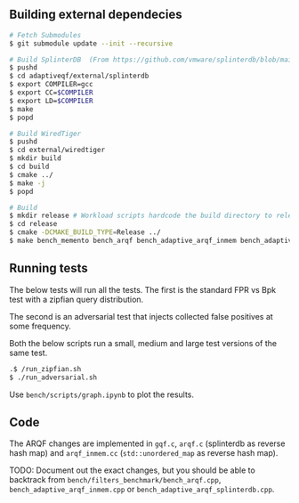 ## Building external dependecies

```bash
# Fetch Submodules
$ git submodule update --init --recursive

# Build SplinterDB  (From https://github.com/vmware/splinterdb/blob/main/docs/build.md#full-build)
$ pushd
$ cd adaptiveqf/external/splinterdb
$ export COMPILER=gcc
$ export CC=$COMPILER
$ export LD=$COMPILER
$ make
$ popd

# Build WiredTiger
$ pushd
$ cd external/wiredtiger
$ mkdir build
$ cd build
$ cmake ../
$ make -j
$ popd

# Build 
$ mkdir release # Workload scripts hardcode the build directory to release
$ cd release
$ cmake -DCMAKE_BUILD_TYPE=Release ../
$ make bench_memento bench_arqf bench_adaptive_arqf_inmem bench_adaptive_arqf_splinterdb workload_gen
```

## Running tests

The below tests will run all the tests. The first is the standard FPR vs Bpk test with a zipfian query distribution. 

The second is an adversarial test that injects collected false positives at some frequency.

Both the below scripts run a small, medium and large test versions of the same test.

```bash
.$ /run_zipfian.sh
$ ./run_adversarial.sh
```

Use `bench/scripts/graph.ipynb` to plot the results.

## Code

The ARQF changes are implemented in `gqf.c`, `arqf.c` (splinterdb as reverse hash map)  and `arqf_inmem.cc` (`std::unordered_map` as reverse hash map).

TODO: Document out the exact changes, but you should be able to backtrack from `bench/filters_benchmark/bench_arqf.cpp`, `bench_adaptive_arqf_inmem.cpp` or `bench_adaptive_arqf_splinterdb.cpp`.
